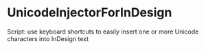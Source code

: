 # UnicodeInjectorForInDesign
Script: use keyboard shortcuts to easily insert one or more Unicode characters into InDesign text
